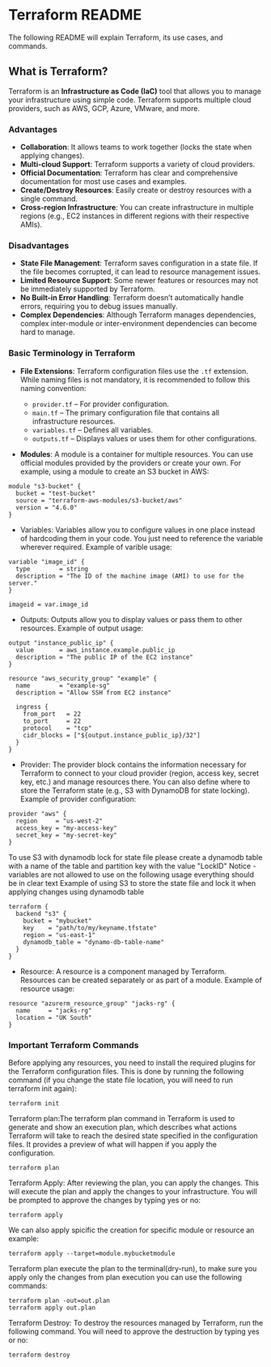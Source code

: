 # Terraform README

The following README will explain Terraform, its use cases, and commands.

## What is Terraform?

Terraform is an **Infrastructure as Code (IaC)** tool that allows you to manage your infrastructure using simple code. Terraform supports multiple cloud providers, such as AWS, GCP, Azure, VMware, and more.

### Advantages
- **Collaboration**: It allows teams to work together (locks the state when applying changes).
- **Multi-cloud Support**: Terraform supports a variety of cloud providers.
- **Official Documentation**: Terraform has clear and comprehensive documentation for most use cases and examples.
- **Create/Destroy Resources**: Easily create or destroy resources with a single command.
- **Cross-region Infrastructure**: You can create infrastructure in multiple regions (e.g., EC2 instances in different regions with their respective AMIs).

### Disadvantages
- **State File Management**: Terraform saves configuration in a state file. If the file becomes corrupted, it can lead to resource management issues.
- **Limited Resource Support**: Some newer features or resources may not be immediately supported by Terraform.
- **No Built-in Error Handling**: Terraform doesn’t automatically handle errors, requiring you to debug issues manually.
- **Complex Dependencies**: Although Terraform manages dependencies, complex inter-module or inter-environment dependencies can become hard to manage.

### Basic Terminology in Terraform

- **File Extensions**: Terraform configuration files use the `.tf` extension. While naming files is not mandatory, it is recommended to follow this naming convention:
  - `provider.tf` – For provider configuration.
  - `main.tf` – The primary configuration file that contains all infrastructure resources.
  - `variables.tf` – Defines all variables.
  - `outputs.tf` – Displays values or uses them for other configurations.

- **Modules**: A module is a container for multiple resources. You can use official modules provided by the providers or create your own. For example, using a module to create an S3 bucket in AWS:

```hcl
module "s3-bucket" {
  bucket = "test-bucket"
  source = "terraform-aws-modules/s3-bucket/aws"
  version = "4.6.0"
}
```
- Variables: Variables allow you to configure values in one place instead of hardcoding them in your code. You just need to reference the variable wherever required.
Example of varible usage:
```
variable "image_id" {
  type        = string
  description = "The ID of the machine image (AMI) to use for the server."
}

imageid = var.image_id

```
- Outputs: Outputs allow you to display values or pass them to other resources.
Example of output usage:
```
output "instance_public_ip" {
  value       = aws_instance.example.public_ip
  description = "The public IP of the EC2 instance"
}

resource "aws_security_group" "example" {
  name        = "example-sg"
  description = "Allow SSH from EC2 instance"

  ingress {
    from_port   = 22
    to_port     = 22
    protocol    = "tcp"
    cidr_blocks = ["${output.instance_public_ip}/32"]
  }
}
```
- Provider: The provider block contains the information necessary for Terraform to connect to your cloud provider (region, access key, secret key, etc.) and manage resources there. You can also define where to store the Terraform state (e.g., S3 with DynamoDB for state locking).
Example of provider configuration:
```
provider "aws" {
  region     = "us-west-2"
  access_key = "my-access-key"
  secret_key = "my-secret-key"
}
```
To use S3 with dynamodb lock for state file please create a dynamodb table with a name of the table and partition key with the value "LockID"
Notice - variables are not allowed to use on the following usage everything should be in clear text
Example of using S3 to store the state file and lock it when applying changes using dynamodb table
```
terraform {
  backend "s3" {
    bucket = "mybucket"
    key    = "path/to/my/keyname.tfstate"
    region = "us-east-1"
    dynamodb_table = "dynamo-db-table-name"
  }
}
```
- Resource: A resource is a component managed by Terraform. Resources can be created separately or as part of a module.
Example of resource usage:
```
resource "azurerm_resource_group" "jacks-rg" {
  name     = "jacks-rg"
  location = "UK South"
}
```
### Important Terraform Commands
Before applying any resources, you need to install the required plugins for the Terraform configuration files. This is done by running the following command (if you change the state file location, you will need to run terraform init again):
```
terraform init
```
Terraform plan:The terraform plan command in Terraform is used to generate and show an execution plan, which describes what actions Terraform will take to reach the desired state specified in the configuration files. It provides a preview of what will happen if you apply the configuration.
```
terraform plan
```
Terraform Apply: After reviewing the plan, you can apply the changes. This will execute the plan and apply the changes to your infrastructure. You will be prompted to approve the changes by typing yes or no:
```
terraform apply
```
We can also apply spicific the creation for specific module or resource an example:
```
terraform apply --target=module.mybucketmodule
```
Terraform plan execute the plan to the terminal(dry-run), to make sure you apply only the changes from plan execution you can use the following commands:
```
terraform plan -out=out.plan
terraform apply out.plan
```
Terraform Destroy: To destroy the resources managed by Terraform, run the following command. You will need to approve the destruction by typing yes or no:
```
terraform destroy
```

